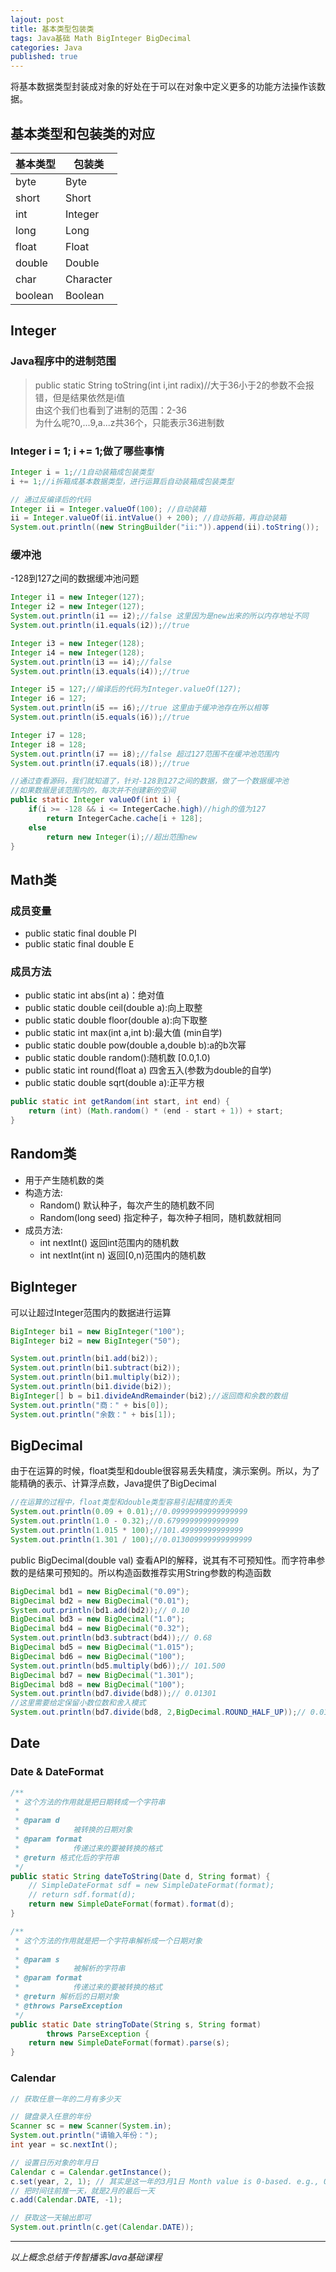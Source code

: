 ```yaml
---  
lajout: post  
title: 基本类型包装类  
tags: Java基础 Math BigInteger BigDecimal  
categories: Java  
published: true  
---  
```


将基本数据类型封装成对象的好处在于可以在对象中定义更多的功能方法操作该数据。

## 基本类型和包装类的对应

| 基本类型 |  包装类   |
|----------|-----------|
| byte     | Byte      |
| short    | Short     |
| int      | Integer   |
| long     | Long      |
| float    | Float     |
| double   | Double    |
| char     | Character |
| boolean  | Boolean   |

## Integer

### Java程序中的进制范围

> public static String toString(int i,int radix)//大于36小于2的参数不会报错，但是结果依然是i值  
> 由这个我们也看到了进制的范围：2-36  
> 为什么呢?0,...9,a...z共36个，只能表示36进制数  

### Integer i = 1; i += 1;做了哪些事情

```java
Integer i = 1;//1自动装箱成包装类型
i += 1;//i拆箱成基本数据类型，进行运算后自动装箱成包装类型

// 通过反编译后的代码
Integer ii = Integer.valueOf(100); //自动装箱
ii = Integer.valueOf(ii.intValue() + 200); //自动拆箱，再自动装箱
System.out.println((new StringBuilder("ii:")).append(ii).toString());
```

### 缓冲池

-128到127之间的数据缓冲池问题

```java
Integer i1 = new Integer(127);
Integer i2 = new Integer(127);
System.out.println(i1 == i2);//false 这里因为是new出来的所以内存地址不同
System.out.println(i1.equals(i2));//true

Integer i3 = new Integer(128);
Integer i4 = new Integer(128);
System.out.println(i3 == i4);//false
System.out.println(i3.equals(i4));//true

Integer i5 = 127;//编译后的代码为Integer.valueOf(127);
Integer i6 = 127;
System.out.println(i5 == i6);//true 这里由于缓冲池存在所以相等
System.out.println(i5.equals(i6));//true

Integer i7 = 128;
Integer i8 = 128;
System.out.println(i7 == i8);//false 超过127范围不在缓冲池范围内
System.out.println(i7.equals(i8));//true

//通过查看源码，我们就知道了，针对-128到127之间的数据，做了一个数据缓冲池
//如果数据是该范围内的，每次并不创建新的空间
public static Integer valueOf(int i) {
    if(i >= -128 && i <= IntegerCache.high)//high的值为127
        return IntegerCache.cache[i + 128];
    else
        return new Integer(i);//超出范围new
}
```

## Math类

### 成员变量

* public static final double PI
* public static final double E

### 成员方法

* public static int abs(int a)：绝对值
* public static double ceil(double a):向上取整
* public static double floor(double a):向下取整
* public static int max(int a,int b):最大值 (min自学)
* public static double pow(double a,double b):a的b次幂
* public static double random():随机数 [0.0,1.0)
* public static int round(float a) 四舍五入(参数为double的自学)
* public static double sqrt(double a):正平方根

```java
public static int getRandom(int start, int end) {
	return (int) (Math.random() * (end - start + 1)) + start;
}
```

## Random类

* 用于产生随机数的类
* 构造方法:
	- Random() 默认种子，每次产生的随机数不同
	- Random(long seed) 指定种子，每次种子相同，随机数就相同
* 成员方法:
	- int nextInt() 返回int范围内的随机数
	- int nextInt(int n) 返回[0,n)范围内的随机数


## BigInteger

可以让超过Integer范围内的数据进行运算

```java
BigInteger bi1 = new BigInteger("100");
BigInteger bi2 = new BigInteger("50");

System.out.println(bi1.add(bi2));
System.out.println(bi1.subtract(bi2));
System.out.println(bi1.multiply(bi2));
System.out.println(bi1.divide(bi2));
BigInteger[] b = bi1.divideAndRemainder(bi2);//返回商和余数的数组
System.out.println("商：" + bis[0]);
System.out.println("余数：" + bis[1]);
```

## BigDecimal

由于在运算的时候，float类型和double很容易丢失精度，演示案例。所以，为了能精确的表示、计算浮点数，Java提供了BigDecimal

```java
//在运算的过程中，float类型和double类型容易引起精度的丢失
System.out.println(0.09 + 0.01);//0.09999999999999999
System.out.println(1.0 - 0.32);//0.6799999999999999
System.out.println(1.015 * 100);//101.49999999999999
System.out.println(1.301 / 100);//0.013009999999999999
```

public BigDecimal(double val) 查看API的解释，说其有不可预知性。而字符串参数的是结果可预知的。所以构造函数推荐实用String参数的构造函数 

```java
BigDecimal bd1 = new BigDecimal("0.09");
BigDecimal bd2 = new BigDecimal("0.01");
System.out.println(bd1.add(bd2));// 0.10
BigDecimal bd3 = new BigDecimal("1.0");
BigDecimal bd4 = new BigDecimal("0.32");
System.out.println(bd3.subtract(bd4));// 0.68
BigDecimal bd5 = new BigDecimal("1.015");
BigDecimal bd6 = new BigDecimal("100");
System.out.println(bd5.multiply(bd6));// 101.500
BigDecimal bd7 = new BigDecimal("1.301");
BigDecimal bd8 = new BigDecimal("100");
System.out.println(bd7.divide(bd8));// 0.01301
//这里需要给定保留小数位数和舍入模式
System.out.println(bd7.divide(bd8, 2,BigDecimal.ROUND_HALF_UP));// 0.01 
```

## Date

### Date & DateFormat

```java
/**
 * 这个方法的作用就是把日期转成一个字符串
 * 
 * @param d
 *            被转换的日期对象
 * @param format
 *            传递过来的要被转换的格式
 * @return 格式化后的字符串
 */
public static String dateToString(Date d, String format) {
	// SimpleDateFormat sdf = new SimpleDateFormat(format);
	// return sdf.format(d);
	return new SimpleDateFormat(format).format(d);
}

/**
 * 这个方法的作用就是把一个字符串解析成一个日期对象
 * 
 * @param s
 *            被解析的字符串
 * @param format
 *            传递过来的要被转换的格式
 * @return 解析后的日期对象
 * @throws ParseException
 */
public static Date stringToDate(String s, String format)
		throws ParseException {
	return new SimpleDateFormat(format).parse(s);
}
```

### Calendar

```java
// 获取任意一年的二月有多少天

// 键盘录入任意的年份
Scanner sc = new Scanner(System.in);
System.out.println("请输入年份：");
int year = sc.nextInt();

// 设置日历对象的年月日
Calendar c = Calendar.getInstance();
c.set(year, 2, 1); // 其实是这一年的3月1日 Month value is 0-based. e.g., 0 for January.
// 把时间往前推一天，就是2月的最后一天
c.add(Calendar.DATE, -1);

// 获取这一天输出即可
System.out.println(c.get(Calendar.DATE));
```

----------

*以上概念总结于传智播客Java基础课程*